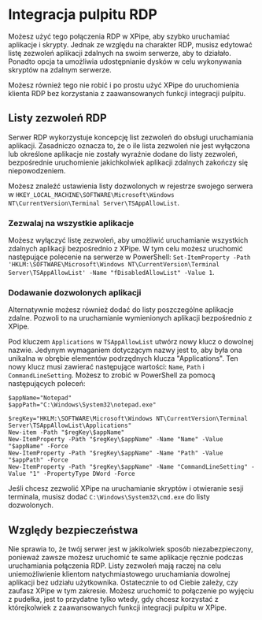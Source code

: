 # Integracja pulpitu RDP

Możesz użyć tego połączenia RDP w XPipe, aby szybko uruchamiać aplikacje i skrypty. Jednak ze względu na charakter RDP, musisz edytować listę zezwoleń aplikacji zdalnych na swoim serwerze, aby to działało. Ponadto opcja ta umożliwia udostępnianie dysków w celu wykonywania skryptów na zdalnym serwerze.

Możesz również tego nie robić i po prostu użyć XPipe do uruchomienia klienta RDP bez korzystania z zaawansowanych funkcji integracji pulpitu.

## Listy zezwoleń RDP

Serwer RDP wykorzystuje koncepcję list zezwoleń do obsługi uruchamiania aplikacji. Zasadniczo oznacza to, że o ile lista zezwoleń nie jest wyłączona lub określone aplikacje nie zostały wyraźnie dodane do listy zezwoleń, bezpośrednie uruchomienie jakichkolwiek aplikacji zdalnych zakończy się niepowodzeniem.

Możesz znaleźć ustawienia listy dozwolonych w rejestrze swojego serwera w `HKEY_LOCAL_MACHINE\SOFTWARE\Microsoft\Windows NT\CurrentVersion\Terminal Server\TSAppAllowList`.

### Zezwalaj na wszystkie aplikacje

Możesz wyłączyć listę zezwoleń, aby umożliwić uruchamianie wszystkich zdalnych aplikacji bezpośrednio z XPipe. W tym celu możesz uruchomić następujące polecenie na serwerze w PowerShell: `Set-ItemProperty -Path 'HKLM:\SOFTWARE\Microsoft\Windows NT\CurrentVersion\Terminal Server\TSAppAllowList' -Name "fDisabledAllowList" -Value 1`.

### Dodawanie dozwolonych aplikacji

Alternatywnie możesz również dodać do listy poszczególne aplikacje zdalne. Pozwoli to na uruchamianie wymienionych aplikacji bezpośrednio z XPipe.

Pod kluczem `Applications` w `TSAppAllowList` utwórz nowy klucz o dowolnej nazwie. Jedynym wymaganiem dotyczącym nazwy jest to, aby była ona unikalna w obrębie elementów podrzędnych klucza "Applications". Ten nowy klucz musi zawierać następujące wartości: `Name`, `Path` i `CommandLineSetting`. Możesz to zrobić w PowerShell za pomocą następujących poleceń:

```
$appName="Notepad"
$appPath="C:\Windows\System32\notepad.exe"

$regKey="HKLM:\SOFTWARE\Microsoft\Windows NT\CurrentVersion\Terminal Server\TSAppAllowList\Applications"
New-item -Path "$regKey\$appName"
New-ItemProperty -Path "$regKey\$appName" -Name "Name" -Value "$appName" -Force
New-ItemProperty -Path "$regKey\$appName" -Name "Path" -Value "$appPath" -Force
New-ItemProperty -Path "$regKey\$appName" -Name "CommandLineSetting" -Value "1" -PropertyType DWord -Force
```

Jeśli chcesz zezwolić XPipe na uruchamianie skryptów i otwieranie sesji terminala, musisz dodać `C:\Windows\System32\cmd.exe` do listy dozwolonych.

## Względy bezpieczeństwa

Nie sprawia to, że twój serwer jest w jakikolwiek sposób niezabezpieczony, ponieważ zawsze możesz uruchomić te same aplikacje ręcznie podczas uruchamiania połączenia RDP. Listy zezwoleń mają raczej na celu uniemożliwienie klientom natychmiastowego uruchamiania dowolnej aplikacji bez udziału użytkownika. Ostatecznie to od Ciebie zależy, czy zaufasz XPipe w tym zakresie. Możesz uruchomić to połączenie po wyjęciu z pudełka, jest to przydatne tylko wtedy, gdy chcesz korzystać z którejkolwiek z zaawansowanych funkcji integracji pulpitu w XPipe.
